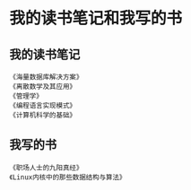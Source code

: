 # 我的读书笔记和我写的书

## 我的读书笔记

    《海量数据库解决方案》
    《离散数学及其应用》
    《管理学》
    《编程语言实现模式》
    《计算机科学的基础》

## 我写的书

    《职场人士的九阳真经》
    《Linux内核中的那些数据结构与算法》
